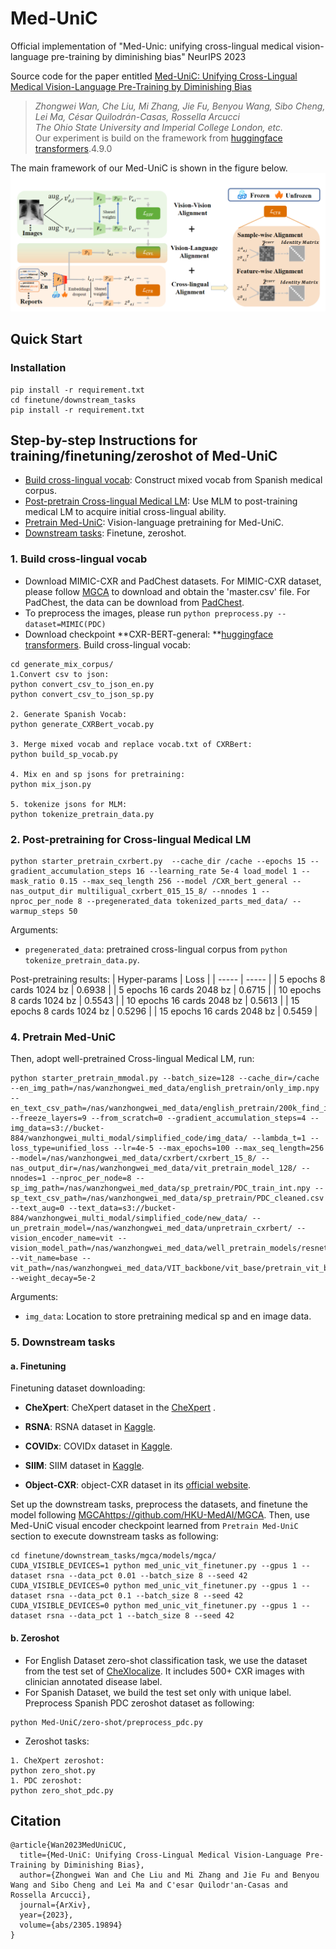 # Med-UniC
Official implementation of "Med-Unic: unifying cross-lingual medical vision-language pre-training by diminishing bias" NeurIPS 2023

Source code for the paper entitled [Med-UniC: Unifying Cross-Lingual Medical Vision-Language Pre-Training by Diminishing Bias](https://arxiv.org/abs/2305.19894)
> *Zhongwei Wan, Che Liu, Mi Zhang, Jie Fu, Benyou Wang, Sibo Cheng, Lei Ma, César Quilodrán-Casas, Rossella Arcucci*   
> *The Ohio State University and Imperial College London, etc.*  
Our experiment is build on the framework from [huggingface transformers](https://github.com/huggingface/transformers).4.9.0

The main framework of our Med-UniC is shown in the figure below. ![image info](./Figure.png)

## Quick Start

### Installation
```
pip install -r requirement.txt
cd finetune/downstream_tasks
pip install -r requirement.txt
```
## Step-by-step Instructions for training/finetuning/zeroshot of Med-UniC
* <u>Build cross-lingual vocab</u>: Construct mixed vocab from Spanish medical corpus.
* <u>Post-pretrain Cross-lingual Medical LM</u>: Use MLM to post-training medical LM to acquire initial cross-lingual ability. 
* <u>Pretrain Med-UniC</u>: Vision-language pretraining for Med-UniC.
* <u>Downstream tasks</u>: Finetune, zeroshot.

### 1. Build cross-lingual vocab
- Download MIMIC-CXR and PadChest datasets. For MIMIC-CXR dataset, please follow [MGCA](https://github.com/HKU-MedAI/MGCA/tree/main) to download and obtain the 'master.csv' file. For PadChest, the data can be download from [PadChest](https://bimcv.cipf.es/bimcv-projects/padchest/).
- To preprocess the images, please run ```python preprocess.py --dataset=MIMIC(PDC)```
- Download checkpoint **CXR-BERT-general: **[huggingface transformers](https://huggingface.co/microsoft/BiomedVLP-CXR-BERT-general/tree/main).
Build cross-lingual vocab:
```
cd generate_mix_corpus/
1.Convert csv to json:
python convert_csv_to_json_en.py
python convert_csv_to_json_sp.py

2. Generate Spanish Vocab:
python generate_CXRBert_vocab.py

3. Merge mixed vocab and replace vocab.txt of CXRBert:
python build_sp_vocab.py

4. Mix en and sp jsons for pretraining:
python mix_json.py

5. tokenize jsons for MLM:
python tokenize_pretrain_data.py
```

### 2. Post-pretraining for Cross-lingual Medical LM

```
python starter_pretrain_cxrbert.py  --cache_dir /cache --epochs 15 --gradient_accumulation_steps 16 --learning_rate 5e-4 load_model 1 --mask_ratio 0.15 --max_seq_length 256 --model /CXR_bert_general --nas_output_dir multiligual_cxrbert_015_15_8/ --nnodes 1 --nproc_per_node 8 --pregenerated_data tokenized_parts_med_data/ --warmup_steps 50
```
Arguments:
- ``pregenerated_data``: pretrained cross-lingual corpus from ``python tokenize_pretrain_data.py``.

Post-pretraining results:
| Hyper-params | Loss | 
| ----- | ----- |
| 5 epochs 8 cards 1024 bz    | 0.6938 | 
| 5 epochs 16 cards 2048 bz   | 0.6715 | 
| 10 epochs 8 cards 1024 bz   | 0.5543 |
| 10 epochs 16 cards 2048 bz  | 0.5613 | 
| 15 epochs 8 cards 1024 bz   | 0.5296 | 
| 15 epochs 16 cards 2048 bz  | 0.5459 |

### 4. Pretrain Med-UniC
Then, adopt well-pretrained Cross-lingual Medical LM, run:
```
python starter_pretrain_mmodal.py --batch_size=128 --cache_dir=/cache --en_img_path=/nas/wanzhongwei_med_data/english_pretrain/only_imp.npy --en_text_csv_path=/nas/wanzhongwei_med_data/english_pretrain/200k_find_imp.csv --freeze_layers=9 --from_scratch=0 --gradient_accumulation_steps=4 --img_data=s3://bucket-884/wanzhongwei_multi_modal/simplified_code/img_data/ --lambda_t=1 --loss_type=unified_loss --lr=4e-5 --max_epochs=100 --max_seq_length=256 --model=/nas/wanzhongwei_med_data/cxrbert/cxrbert_15_8/ --nas_output_dir=/nas/wanzhongwei_med_data/vit_pretrain_model_128/ --nnodes=1 --nproc_per_node=8 --sp_img_path=/nas/wanzhongwei_med_data/sp_pretrain/PDC_train_int.npy --sp_text_csv_path=/nas/wanzhongwei_med_data/sp_pretrain/PDC_cleaned.csv --text_aug=0 --text_data=s3://bucket-884/wanzhongwei_multi_modal/simplified_code/new_data/ --un_pretrain_model=/nas/wanzhongwei_med_data/unpretrain_cxrbert/ --vision_encoder_name=vit --vision_model_path=/nas/wanzhongwei_med_data/well_pretrain_models/resnet50_imagnet/resnet50imageNet.pth --vit_name=base --vit_path=/nas/wanzhongwei_med_data/VIT_backbone/vit_base/pretrain_vit_base.pth --weight_decay=5e-2
```
Arguments:
- ``img_data``: Location to store pretraining medical sp and en image data.

### 5. Downstream tasks

#### a. Finetuning
Finetuning dataset downloading: 
- **CheXpert**: CheXpert dataset in the [CheXpert](https://stanfordmlgroup.github.io/competitions/chexpert/) .

- **RSNA**: RSNA dataset in [Kaggle](https://www.kaggle.com/competitions/rsna-pneumonia-detection-challenge/data). 

- **COVIDx**: COVIDx dataset in [Kaggle](https://www.kaggle.com/datasets/andyczhao/covidx-cxr2).

- **SIIM**: SIIM dataset in [Kaggle](https://www.kaggle.com/competitions/siim-acr-pneumothorax-segmentation/data).

- **Object-CXR**: object-CXR dataset in its [official website](https://academictorrents.com/details/fdc91f11d7010f7259a05403fc9d00079a09f5d5).

Set up the downstream tasks, preprocess the datasets, and finetune the model following [MGCA](https://github.com/HKU-MedAI/MGCA)https://github.com/HKU-MedAI/MGCA. 
Then, use Med-UniC visual encoder checkpoint learned from ``Pretrain Med-UniC `` section to execute downstream tasks as following:

```
cd finetune/downstream_tasks/mgca/models/mgca/
CUDA_VISIBLE_DEVICES=1 python med_unic_vit_finetuner.py --gpus 1 --dataset rsna --data_pct 0.01 --batch_size 8 --seed 42
CUDA_VISIBLE_DEVICES=0 python med_unic_vit_finetuner.py --gpus 1 --dataset rsna --data_pct 0.1 --batch_size 8 --seed 42
CUDA_VISIBLE_DEVICES=0 python med_unic_vit_finetuner.py --gpus 1 --dataset rsna --data_pct 1 --batch_size 8 --seed 42
```
#### b. Zeroshot
- For English Dataset zero-shot classification task, we use the dataset from the test set of [CheXlocalize](https://www.nature.com/articles/s42256-022-00536-x). It includes 500+ CXR images with clinician annotated disease label.
- For Spanish Dataset, we build the test set only with unique label. Preprocess Spanish PDC zeroshot dataset as following:
```
python Med-UniC/zero-shot/preprocess_pdc.py
```
- Zeroshot tasks:
```
1. CheXpert zeroshot:
python zero_shot.py
1. PDC zeroshot:
python zero_shot_pdc.py
```
## Citation
```
@article{Wan2023MedUniCUC,
  title={Med-UniC: Unifying Cross-Lingual Medical Vision-Language Pre-Training by Diminishing Bias},
  author={Zhongwei Wan and Che Liu and Mi Zhang and Jie Fu and Benyou Wang and Sibo Cheng and Lei Ma and C'esar Quilodr'an-Casas and Rossella Arcucci},
  journal={ArXiv},
  year={2023},
  volume={abs/2305.19894}
}
```

